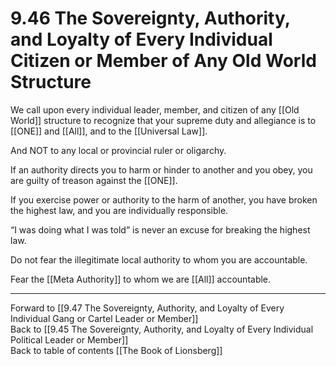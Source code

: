 # 9.46 The Sovereignty, Authority, and Loyalty of Every Individual Citizen or Member of Any Old World Structure

We call upon every individual leader, member, and citizen of any [[Old World]] structure to recognize that your supreme duty and allegiance is to [[ONE]] and [[All]], and to the [[Universal Law]]. 

And NOT to any local or provincial ruler or oligarchy.

If an authority directs you to harm or hinder to another and you obey, you are guilty of treason against the [[ONE]].

If you exercise power or authority to the harm of another, you have broken the highest law, and you are individually responsible.

“I was doing what I was told” is never an excuse for breaking the highest law.

Do not fear the illegitimate local authority to whom you are accountable.

Fear the [[Meta Authority]] to whom we are [[All]] accountable.

___

Forward to [[9.47 The Sovereignty, Authority, and Loyalty of Every Individual Gang or Cartel Leader or Member]]             
Back to [[9.45 The Sovereignty, Authority, and Loyalty of Every Individual Political Leader or Member]]                  
Back to table of contents [[The Book of Lionsberg]]  

